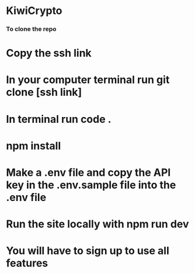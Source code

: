 # KiwiCrypto

### To clone the repo 
# Copy the ssh link
# In your computer terminal run git clone [ssh link]
# In terminal run code .
# npm install
# Make a .env file and copy the API key in the .env.sample file into the .env file 
# Run the site locally with npm run dev
# You will have to sign up to use all features
